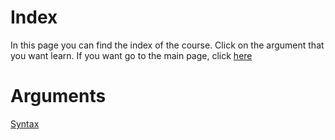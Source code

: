 # Index
In this page you can find the index of the course. Click on the argument that you want learn.
If you want go to the main page, click [here](https://fededev01.github.io/Learn-Python)

# Arguments
[Syntax](https://fededev01.github.io/Learn-Python/ch01_brief-syntax)
